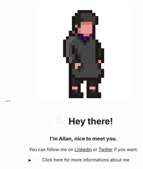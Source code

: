 <div align='center'>
  <img align='center' width='300' alt="GIF" src="https://github.com/AllanKley/AllanKley/blob/main/public/images/ProfileGif.gif"/>
</div>
---
<h1 align='center'><img align='center' width='40' alt="GIF" src="https://github.com/AllanKley/AllanKley/blob/main/public/images/Peace.png"/> Hey there!</h1>
<h3 align='center'>
I'm Allan, nice to meet you.
</h3>
<p align='center'>You can follow me on <a href="https://br.linkedin.com/in/allan-kley-4598a118b">Linkedin</a> or <a href="https://twitter.com/allan_kley">Twitter</a> if you want.</p>


<details align='center' ><summary><img align='center' width='25' alt="GIF" src="https://github.com/AllanKley/AllanKley/blob/main/public/images/Bird.png"/> Click here for more informations about me <img align='center' width='25' alt="GIF" src="https://github.com/AllanKley/AllanKley/blob/main/public/images/FlipBird.png"/></summary>

<div align='left'>
  <h2>👨🏻‍💻 General info:</h2>

  - :man_technologist: Currently learning to make a <a href="https://github.com/stelmachic/WatersanFirejalma">game</a>
  - <img align='center' width='20' alt="GIF" src="https://github.com/AllanKley/AllanKley/blob/main/public/images/BoschLogo.png"/> software development trainee on Bosch 
  - :hourglass_flowing_sand:  21 years old
  - :black_nib: I'm a automation engineering student at the moment but might change that later
  - :mailbox_closed: How to reach me: allanlkley@gmail.com
</div>


## Some languages and tools i use
  
  <p align="center">
    <img height="60" src="https://raw.githubusercontent.com/devicons/devicon/master/icons/html5/html5-plain.svg">
    <img height="60" src="https://raw.githubusercontent.com/devicons/devicon/master/icons/css3/css3-plain.svg">
    <img height="60" src="https://raw.githubusercontent.com/devicons/devicon/master/icons/python/python-plain.svg">
    <img height="60" src="https://raw.githubusercontent.com/devicons/devicon/master/icons/csharp/csharp-plain.svg">
    <img height="60" src="https://github.com/devicons/devicon/blob/master/icons/cplusplus/cplusplus-plain.svg">
    <img height="60" src="https://github.com/devicons/devicon/blob/master/icons/microsoftsqlserver/microsoftsqlserver-plain.svg">
    <img height="60" src="https://github.com/devicons/devicon/blob/master/icons/typescript/typescript-plain.svg">
    <img height="60" src="https://github.com/devicons/devicon/blob/master/icons/angularjs/angularjs-plain.svg">
    <img height="60" src="https://github.com/devicons/devicon/blob/master/icons/javascript/javascript-plain.svg">
    <img height="60" src="https://github.com/devicons/devicon/blob/master/icons/bootstrap/bootstrap-plain.svg">
    <img height="60" src="https://github.com/devicons/devicon/blob/master/icons/latex/latex-original.svg">
    <img height="60" src="https://github.com/rodrigo2019/rodrigo2019/blob/main/public/images/arduino.png">
    <img height="60" src="https://github.com/rodrigo2019/rodrigo2019/blob/main/public/images/solidworks.png">
  </p>
  
<img src="https://github-readme-stats.vercel.app/api/top-langs/?username=AllanKley&layout=compact&langs_count=7&theme=dracula"/>
  
<p align="center">
  <img src="https://capsule-render.vercel.app/api?type=waving&color=gradient&height=60&section=footer"/>
</p>
